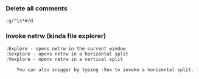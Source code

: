 ### Delete all comments
	
	:g/^\s*#/d

### Invoke netrw (kinda file explorer)

	:Explore - opens netrw in the current window
	:Sexplore - opens netrw in a horizontal split
	:Vexplore - opens netrw in a vertical split

		You can also snigger by typing :Sex to invoke a horizontal split.
